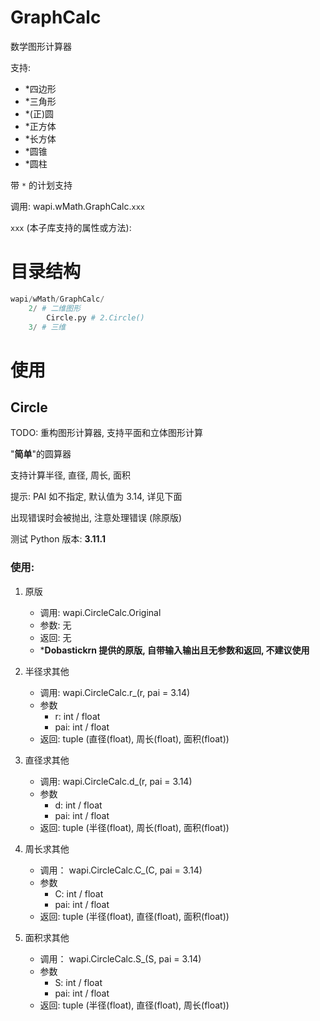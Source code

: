 # GraphCalc

数学图形计算器

支持:
- *四边形
- *三角形
- *(正)圆
- *正方体
- *长方体
- *圆锥
- *圆柱

带 ```*``` 的计划支持

调用: wapi.wMath.GraphCalc.```xxx```

```xxx``` (本子库支持的属性或方法):

# 目录结构

```python
wapi/wMath/GraphCalc/
    2/ # 二维图形
        Circle.py # 2.Circle()
    3/ # 三维
```

# 使用

## Circle

TODO: 重构图形计算器, 支持平面和立体图形计算

"**简单**"的圆算器

支持计算半径, 直径, 周长, 面积

提示: PAI 如不指定, 默认值为 3.14, 详见下面

出现错误时会被抛出, 注意处理错误 (除原版)

测试 Python 版本: **3.11.1**

### 使用:

1. 原版
    - 调用: wapi.CircleCalc.Original
    - 参数: 无
    - 返回: 无
    - ***Dobastickrn 提供的原版, 自带输入输出且无参数和返回, 不建议使用**

2. 半径求其他
    - 调用: wapi.CircleCalc.r_(r, pai = 3.14)
    - 参数
        - r: int / float
        - pai: int / float
    - 返回: tuple (直径(float), 周长(float), 面积(float))

3. 直径求其他
    - 调用: wapi.CircleCalc.d_(r, pai = 3.14)
    - 参数
        - d: int / float
        - pai: int / float
    - 返回: tuple (半径(float), 周长(float), 面积(float))

4. 周长求其他
    - 调用： wapi.CircleCalc.C_(C, pai = 3.14)
    - 参数
        - C: int / float
        - pai: int / float
    - 返回: tuple (半径(float), 直径(float), 面积(float))

5. 面积求其他
    - 调用： wapi.CircleCalc.S_(S, pai = 3.14)
    - 参数
        - S: int / float
        - pai: int / float
    - 返回: tuple (半径(float), 直径(float), 周长(float))
